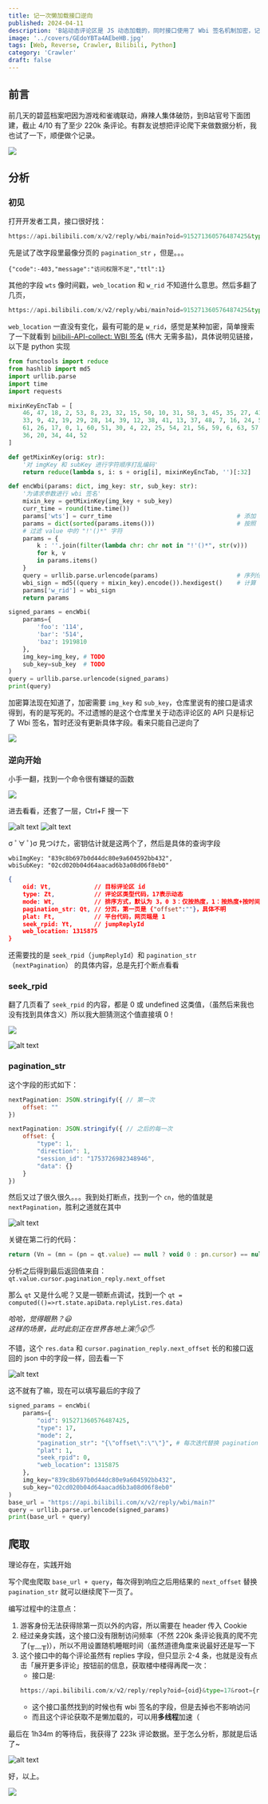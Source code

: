 ```yaml
---
title: 记一次懒加载接口逆向
published: 2024-04-11
description: 'B站动态评论区是 JS 动态加载的，同时接口使用了 Wbi 签名机制加密，记录一下第一次 vue 前端逆向'
image: '../covers/GEdoYBTa4AEbeHB.jpg'
tags: [Web, Reverse, Crawler, Bilibili, Python]
category: 'Crawler'
draft: false 
---
```


## 前言

前几天的碧蓝档案吧因为游戏和雀魂联动，麻辣人集体破防，到B站官号下面团建，截止 4/10 有了至少 220k 条评论。有群友说想把评论爬下来做数据分析，我也试了一下，顺便做个记录。

![](../meme/yiqixiaota.jpg)

## 分析

### 初见

打开开发者工具，接口很好找：  

```python
https://api.bilibili.com/x/v2/reply/wbi/main?oid=915271360576487425&type=17&mode=3&pagination_str=%7B%22offset%22:%22%22%7D&plat=1&seek_rpid=0&web_location=1315875&w_rid=f3e31489b0f4d5dfe6c538261136d1a9&wts=1712838746
```

先是试了改字段里最像分页的 `pagination_str` ，但是。。。  

```
{"code":-403,"message":"访问权限不足","ttl":1}
```

其他的字段 `wts` 像时间戳，`web_location` 和 `w_rid` 不知道什么意思。然后多翻了几页，

```python
https://api.bilibili.com/x/v2/reply/wbi/main?oid=915271360576487425&type=17&mode=3&pagination_str=%7B%22offset%22:%22%7B%5C%22type%5C%22:1,%5C%22direction%5C%22:1,%5C%22session_id%5C%22:%5C%221753946872420510%5C%22,%5C%22data%5C%22:%7B%7D%7D%22%7D&plat=1&web_location=1315875&w_rid=381681a3d5b8cd76f54aab36b4476fe0&wts=1712839178
```

`web_location` 一直没有变化，最有可能的是 `w_rid`，感觉是某种加密，简单搜索了一下就看到 [bilibili-API-collect: WBI 签名](https://github.com/SocialSisterYi/bilibili-API-collect/blob/master/docs/misc/sign/wbi.md) (伟大 无需多盐)，具体说明见链接，以下是 python 实现

```python
from functools import reduce
from hashlib import md5
import urllib.parse
import time
import requests

mixinKeyEncTab = [
    46, 47, 18, 2, 53, 8, 23, 32, 15, 50, 10, 31, 58, 3, 45, 35, 27, 43, 5, 49,
    33, 9, 42, 19, 29, 28, 14, 39, 12, 38, 41, 13, 37, 48, 7, 16, 24, 55, 40,
    61, 26, 17, 0, 1, 60, 51, 30, 4, 22, 25, 54, 21, 56, 59, 6, 63, 57, 62, 11,
    36, 20, 34, 44, 52
]

def getMixinKey(orig: str):
    '对 imgKey 和 subKey 进行字符顺序打乱编码'
    return reduce(lambda s, i: s + orig[i], mixinKeyEncTab, '')[:32]

def encWbi(params: dict, img_key: str, sub_key: str):
    '为请求参数进行 wbi 签名'
    mixin_key = getMixinKey(img_key + sub_key)
    curr_time = round(time.time())
    params['wts'] = curr_time                                   # 添加 wts 字段
    params = dict(sorted(params.items()))                       # 按照 key 重排参数
    # 过滤 value 中的 "!'()*" 字符
    params = {
        k : ''.join(filter(lambda chr: chr not in "!'()*", str(v)))
        for k, v 
        in params.items()
    }
    query = urllib.parse.urlencode(params)                      # 序列化参数
    wbi_sign = md5((query + mixin_key).encode()).hexdigest()    # 计算 w_rid
    params['w_rid'] = wbi_sign
    return params

signed_params = encWbi(
    params={
        'foo': '114',
        'bar': '514',
        'baz': 1919810
    },
    img_key=img_key, # TODO
    sub_key=sub_key  # TODO
)
query = urllib.parse.urlencode(signed_params)
print(query)
```

加密算法现在知道了，加密需要 `img_key` 和 `sub_key`，仓库里说有的接口是请求得到，有的是写死的。不过遗憾的是这个仓库里关于动态评论区的 API 只是标记了 Wbi 签名，暂时还没有更新具体字段。看来只能自己逆向了

![](../meme/yoso.jpg)

### 逆向开始

小手一翻，找到一个命令很有嫌疑的函数

![](./image.png)

进去看看，还套了一层，Ctrl+F 搜一下

![alt text](image-1.png)
![alt text](image-2.png)

σ ﾟ∀ ﾟ)σ 見つけた，密钥估计就是这两个了，然后是具体的查询字段

```
wbiImgKey: "839c8b697b0d44dc80e9a604592bb432",
wbiSubKey: "02cd020b04d64aacad6b3a08d06f8eb0"
```

```json
{
    oid: Vt,            // 目标评论区 id
    type: Zt,           // 评论区类型代码，17表示动态
    mode: Wt,           // 排序方式，默认为 3，0 3：仅按热度，1：按热度+按时间，2：仅按时间
    pagination_str: Qt, // 分页，第一页是 {"offset":""}，具体不明
    plat: Ft,           // 平台代码，网页端是 1
    seek_rpid: Yt,      // jumpReplyId
    web_location: 1315875
}
```

还需要找的是 `seek_rpid`（`jumpReplyId`）和 `pagination_str`（`nextPagination`） 的具体内容，总是先打个断点看看

### seek_rpid

翻了几页看了 `seek_rpid` 的内容，都是 0 或 undefined 这类值，（虽然后来我也没有找到具体含义）所以我大胆猜测这个值直接填 0！

![](../meme/baotou.jpg)

![alt text](image-3.png)

### pagination_str

这个字段的形式如下：

```javascript
nextPagination: JSON.stringify({ // 第一次
    offset: ""
})

nextPagination: JSON.stringify({ // 之后的每一次
    offset: {
        "type": 1,
        "direction": 1,
        "session_id": "1753726982348946",
        "data": {}
    }
})
```

然后又过了很久很久。。。我到处打断点，找到一个 `cn`，他的值就是 `nextPagination`，胜利之道就在其中

![alt text](image-4.png)

关键在第二行的代码：

```javascript
return (Vn = (mn = (pn = qt.value) == null ? void 0 : pn.cursor) == null ? void 0 : mn.pagination_reply) == null ? void 0 : Vn.next_offset
```

分析之后得到最后返回值来自：`qt.value.cursor.pagination_reply.next_offset`

那么 `qt` 又是什么呢？又是一顿断点调试，找到一个 `qt = computed(()=>rt.state.apiData.replyList.res.data)`

*哈哈，觉得眼熟？😃*  
*这样的场景，此时此刻正在世界各地上演✋😮🖐️*

不错，这个 `res.data` 和 `cursor.pagination_reply.next_offset` 长的和接口返回的 json 中的字段一样，回去看一下

![alt text](image-5.png)

这不就有了嘛，现在可以填写最后的字段了

```python
signed_params = encWbi(
    params={
        "oid": 915271360576487425, 
        "type": 17, 
        "mode": 2, 
        "pagination_str": "{\"offset\":\"\"}", # 每次迭代替换 pagination
        "plat": 1, 
        "seek_rpid": 0, 
        "web_location": 1315875
    },
    img_key="839c8b697b0d44dc80e9a604592bb432",
    sub_key="02cd020b04d64aacad6b3a08d06f8eb0"
)
base_url = "https://api.bilibili.com/x/v2/reply/wbi/main?"
query = urllib.parse.urlencode(signed_params)
print(base_url + query)
```

## 爬取

理论存在，实践开始

写个爬虫爬取 `base_url + query`，每次得到响应之后用结果的 `next_offset` 替换 `pagination_str` 就可以继续爬下一页了。

编写过程中的注意点：

1. 游客身份无法获得除第一页以外的内容，所以需要在 header 传入 Cookie
2. 经过亲身实践，这个接口没有限制访问频率（不然 220k 条评论我真的爬不完了(╥﹏╥)），所以不用设置随机睡眠时间（虽然道德角度来说最好还是写一下
3. 这个接口中的每个评论虽然有 replies 字段，但只显示 2-4 条，也就是没有点击「展开更多评论」按钮前的信息，获取楼中楼得再爬一次：  
   - 接口是:     
   ```python
   https://api.bilibili.com/x/v2/reply/reply?oid={oid}&type=17&root={rpid}&ps=10&pn={page_number}
   ```
   - 这个接口虽然找到的时候也有 wbi 签名的字段，但是去掉也不影响访问
   - 而且这个评论获取不是懒加载的，可以用**多线程**加速（

最后在 1h34m 的等待后，我获得了 223k 评论数据。至于怎么分析，那就是后话了~

![alt text](image-6.png)

好，以上。

![](../meme/shigure.gif)